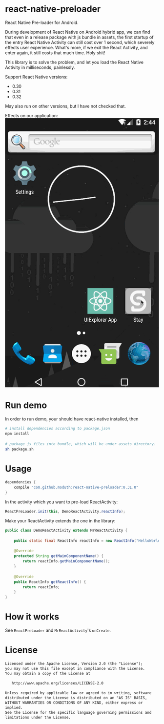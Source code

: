 # react-native-preloader

React Native Pre-loader for Android.

During development of React Native on Android hybrid app, we can find that even in a release package with js bundle in assets, the first startup of the entry React Native Activity can still cost over 1 second, which severely effects user experience. What's more, if we exit the React Activity, and enter again, it still costs that much time. Holy shit!

This library is to solve the problem, and let you load the React Native Activity in milliseconds, painlessly.

Support React Native versions:
- 0.30
- 0.31
- 0.32

May also run on other versions, but I have not checked that.

Effects on our application:
![screenshot](screenshot.gif "screenshot")

# Run demo

In order to run demo, your should have react-native installed, then

```bash
# install dependencies according to package.json
npm install

# package js files into bundle, which will be under assets directory.
sh package.sh
```

# Usage

```groovy
dependencies {
    compile "com.github.moduth:react-native-preloader:0.31.0"
}
```

In the activity which you want to pre-load ReactActivity:

```java
ReactPreLoader.init(this, DemoReactActivity.reactInfo);
```

Make your ReactActivity extends the one in the library:

```java
public class DemoReactActivity extends MrReactActivity {

    public static final ReactInfo reactInfo = new ReactInfo("HelloWorld", null);

    @Override
    protected String getMainComponentName() {
        return reactInfo.getMainComponentName();
    }

    @Override
    public ReactInfo getReactInfo() {
        return reactInfo;
    }
}
```

# How it works

See `ReactPreLoader` and `MrReactActivity`'s `onCreate`.

# License

    Licensed under the Apache License, Version 2.0 (the "License");
    you may not use this file except in compliance with the License.
    You may obtain a copy of the License at

       http://www.apache.org/licenses/LICENSE-2.0

    Unless required by applicable law or agreed to in writing, software
    distributed under the License is distributed on an "AS IS" BASIS,
    WITHOUT WARRANTIES OR CONDITIONS OF ANY KIND, either express or implied.
    See the License for the specific language governing permissions and
    limitations under the License.
